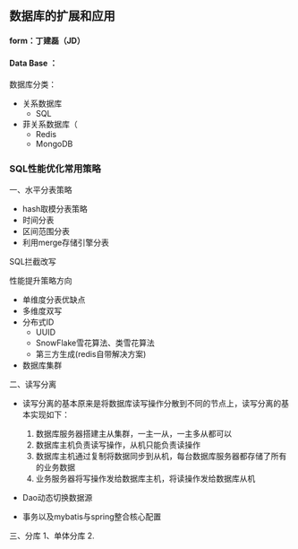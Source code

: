 ## 数据库的扩展和应用
#### form：丁建磊（JD）

#### Data Base ：
数据库分类： 
  * 关系数据库
    * SQL
  * 菲关系数据库（
    * Redis
    * MongoDB

### SQL性能优化常用策略
一、水平分表策略
  * hash取模分表策略
  * 时间分表
  * 区间范围分表
  * 利用merge存储引擎分表
  
  SQL拦截改写

  性能提升策略方向
  * 单维度分表优缺点
  * 多维度双写
  * 分布式ID
    * UUID
    * SnowFlake雪花算法、类雪花算法
    * 第三方生成(redis自带解决方案)
  * 数据库集群

二、读写分离
  * 读写分离的基本原来是将数据库读写操作分散到不同的节点上，读写分离的基本实现如下：
    1. 数据库服务器搭建主从集群，一主一从，一主多从都可以
    2. 数据库主机负责读写操作，从机只能负责读操作
    3. 数据库主机通过复制将数据同步到从机，每台数据库服务器都存储了所有的业务数据
    4. 业务服务器将写操作发给数据库主机，将读操作发给数据库从机
  
  * Dao动态切换数据源
  * 事务以及mybatis与spring整合核心配置

三、分库
  1、单体分库
  2.